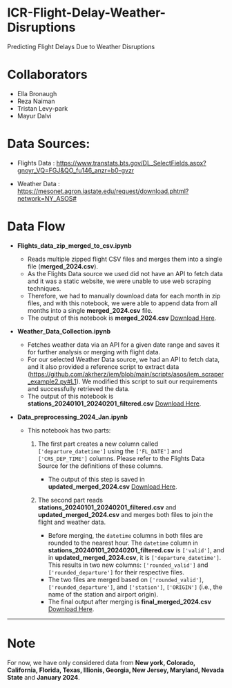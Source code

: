 # ICR-Flight-Delay-Weather-Disruptions
Predicting Flight Delays Due to Weather Disruptions

# Collaborators
  - Ella Bronaugh
  - Reza Naiman
  - Tristan Levy-park
  - Mayur Dalvi

# Data Sources:
  - Flights Data :  https://www.transtats.bts.gov/DL_SelectFields.aspx?gnoyr_VQ=FGJ&QO_fu146_anzr=b0-gvzr

  - Weather Data : https://mesonet.agron.iastate.edu/request/download.phtml?network=NY_ASOS#


# Data Flow

  - **Flights_data_zip_merged_to_csv.ipynb**
      - Reads multiple zipped flight CSV files and merges them into a single file (**merged_2024.csv**).
      - As the Flights Data source we used did not have an API to fetch data and it was a static website, we were unable to use web scraping techniques.
      - Therefore, we had to manually download data for each month in zip files, and with this notebook, we were able to append data from all months into a single **merged_2024.csv** file.
      - The output of this notebook is **merged_2024.csv** [Download Here](https://mega.nz/file/KmRTBDBQ#_L5rGlTElklXgMKc4glxivIkzg8kWv-7y_tnZs8otGA).
  
  - **Weather_Data_Collection.ipynb**
      - Fetches weather data via an API for a given date range and saves it for further analysis or merging with flight data.
      - For our selected Weather Data source, we had an API to fetch data, and it also provided a reference script to extract data (https://github.com/akrherz/iem/blob/main/scripts/asos/iem_scraper_example2.py#L1). We modified this script to suit our requirements and successfully retrieved the data.
      - The output of this notebook is **stations_20240101_20240201_filtered.csv** [Download Here](https://mega.nz/file/b6YVDCBR#SJoVNYPPMNZVxBdW46OIm678Qi2z_i1e9b2iUDOpbR4).

  - **Data_preprocessing_2024_Jan.ipynb**
      - This notebook has two parts:
          1. The first part creates a new column called `['departure_datetime']` using the `['FL_DATE']` and `['CRS_DEP_TIME']` columns. Please refer to the Flights Data Source for the definitions of these columns.
             - The output of this step is saved in **updated_merged_2024.csv** [Download Here](https://mega.nz/file/LnwAWDAa#FuBDebasteczONPZJp3yyX3fMI5Cbhw4waNDMCeL8Ow).
          
          2. The second part reads **stations_20240101_20240201_filtered.csv** and **updated_merged_2024.csv** and merges both files to join the flight and weather data.
             - Before merging, the `datetime` columns in both files are rounded to the nearest hour. The `datetime` column in **stations_20240101_20240201_filtered.csv** is `['valid']`, and in **updated_merged_2024.csv**, it is `['departure_datetime']`. This results in two new columns: `['rounded_valid']` and `['rounded_departure']` for their respective files.
             - The two files are merged based on `['rounded_valid']`, `['rounded_departure']`, and `['station']`, `['ORIGIN']` (i.e., the name of the station and airport origin).
             - The final output after merging is **final_merged_2024.csv** [Download Here](https://mega.nz/file/i2RxjSDb#j_eV4lIeVZnyZAUo-eEriYKvkMtNn16TByFlYZdxpMY).

---

# Note

For now, we have only considered data from **New york, Colorado, California, Florida, Texas, Illionis, Georgia, New Jersey, Maryland, Nevada  State** and **January 2024**.

